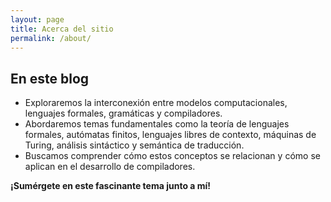 ```yaml
---
layout: page
title: Acerca del sitio
permalink: /about/
---
```


## En este blog

* Exploraremos la interconexión entre modelos computacionales, lenguajes formales, gramáticas y compiladores.
* Abordaremos temas fundamentales como la teoría de lenguajes formales, autómatas finitos, lenguajes libres de contexto, máquinas de Turing, análisis sintáctico y semántica de traducción.
* Buscamos comprender cómo estos conceptos se relacionan y cómo se aplican en el desarrollo de compiladores.

**¡Sumérgete en este fascinante tema junto a mí!**

